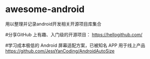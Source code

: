# awesome-android
用以整理并记录android开发相关开源项目库集合

#分享GitHub 上有趣、入门级的开源项目：
https://hellogithub.com/

#学习成本极低的 Android 屏幕适配方案，已被知名 APP 用于线上产品
https://github.com/JessYanCoding/AndroidAutoSize

